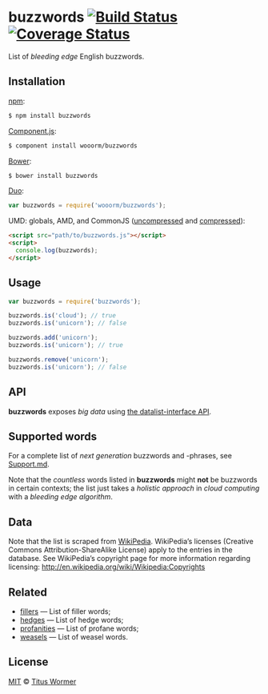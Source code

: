 # buzzwords [![Build Status](https://img.shields.io/travis/wooorm/buzzwords.svg?style=flat)](https://travis-ci.org/wooorm/buzzwords) [![Coverage Status](https://img.shields.io/coveralls/wooorm/buzzwords.svg?style=flat)](https://coveralls.io/r/wooorm/buzzwords?branch=master)

List of _bleeding edge_ English buzzwords.

## Installation

[npm](https://docs.npmjs.com/cli/install):

```bash
$ npm install buzzwords
```

[Component.js](https://github.com/componentjs/component):

```bash
$ component install wooorm/buzzwords
```

[Bower](http://bower.io/#install-packages):

```bash
$ bower install buzzwords
```

[Duo](http://duojs.org/#getting-started):

```javascript
var buzzwords = require('wooorm/buzzwords');
```

UMD: globals, AMD, and CommonJS ([uncompressed](buzzwords.js) and [compressed](buzzwords.min.js)):

```html
<script src="path/to/buzzwords.js"></script>
<script>
  console.log(buzzwords);
</script>
```

## Usage

```javascript
var buzzwords = require('buzzwords');

buzzwords.is('cloud'); // true
buzzwords.is('unicorn'); // false

buzzwords.add('unicorn');
buzzwords.is('unicorn'); // true

buzzwords.remove('unicorn');
buzzwords.is('unicorn'); // false
```

## API

**buzzwords** exposes _big data_ using [the datalist-interface API](https://github.com/wooorm/datalist-interface#datalistinterfaceisword).

## Supported words

For a complete list of _next generation_ buzzwords and -phrases, see [Support.md](Support.md).

Note that the _countless_ words listed in **buzzwords** might **not** be buzzwords in certain contexts; the list just takes a _holistic approach_ in _cloud computing_ with a _bleeding edge_ _algorithm_.

## Data

Note that the list is scraped from [WikiPedia](http://en.wikipedia.org/wiki/List_of_buzzwords). WikiPedia’s licenses (Creative Commons Attribution-ShareAlike License) apply to the entries in the database. See WikiPedia’s copyright page for more information regarding licensing: http://en.wikipedia.org/wiki/Wikipedia:Copyrights

## Related

- [fillers](https://github.com/wooorm/fillers) — List of filler words;
- [hedges](https://github.com/wooorm/hedges) — List of hedge words;
- [profanities](https://github.com/wooorm/profanities) — List of profane words;
- [weasels](https://github.com/wooorm/weasels) — List of weasel words.

## License

[MIT](LICENSE) © [Titus Wormer](http://wooorm.com)
